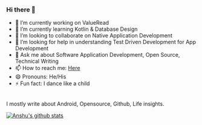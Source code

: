 ### Hi there 👋

<!--
**ashandilya/ashandilya** is a ✨ _special_ ✨ repository because its `README.md` (this file) appears on your GitHub profile.



Here are some ideas to get you started:
-->

- 🔭 I’m currently working on ValueRead
- 🌱 I’m currently learning Kotlin & Database Design 
- 👯 I’m looking to collaborate on Native Application Development
- 🤔 I’m looking for help in understanding Test Driven Development for App Development
- 💬 Ask me about Software Application Development, Open Source, Technical Writing
- 📫 How to reach me: [Here](https://linktr.ee/anshu.shandilya)
- 😄 Pronouns: He/His
- ⚡ Fun fact: I dance like a child
<br/>   
I mostly write about Android, Opensource, Github, Life insights. 
     



<!--[![Top Langs](https://github-readme-stats.vercel.app/api/top-langs/?username=ashandilya&show_icons=true)](https://github.com/ashandilya/github-readme-stats)-->
[![Anshu's github stats](https://github-readme-stats.vercel.app/api?username=ashandilya&show_icons=true)](https://github.com/ashandilya/github-readme-stats)


